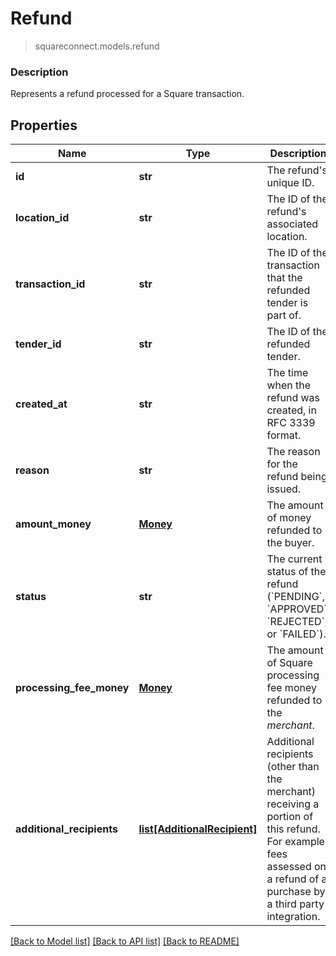 # Refund
> squareconnect.models.refund

### Description

Represents a refund processed for a Square transaction.

## Properties
Name | Type | Description | Notes
------------ | ------------- | ------------- | -------------
**id** | **str** | The refund&#39;s unique ID. | 
**location_id** | **str** | The ID of the refund&#39;s associated location. | 
**transaction_id** | **str** | The ID of the transaction that the refunded tender is part of. | 
**tender_id** | **str** | The ID of the refunded tender. | 
**created_at** | **str** | The time when the refund was created, in RFC 3339 format. | [optional] 
**reason** | **str** | The reason for the refund being issued. | 
**amount_money** | [**Money**](Money.md) | The amount of money refunded to the buyer. | 
**status** | **str** | The current status of the refund (&#x60;PENDING&#x60;, &#x60;APPROVED&#x60;, &#x60;REJECTED&#x60;, or &#x60;FAILED&#x60;). | 
**processing_fee_money** | [**Money**](Money.md) | The amount of Square processing fee money refunded to the *merchant*. | [optional] 
**additional_recipients** | [**list[AdditionalRecipient]**](AdditionalRecipient.md) | Additional recipients (other than the merchant) receiving a portion of this refund. For example, fees assessed on a refund of a purchase by a third party integration. | [optional] 

[[Back to Model list]](../README.md#documentation-for-models) [[Back to API list]](../README.md#documentation-for-api-endpoints) [[Back to README]](../README.md)


